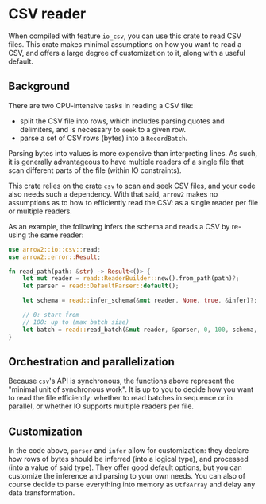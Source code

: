 # CSV reader

When compiled with feature `io_csv`, you can use this crate to read CSV files.
This crate makes minimal assumptions on how you want to read a CSV, and offers a large degree of customization to it, along with a useful default.

## Background

There are two CPU-intensive tasks in reading a CSV file:
* split the CSV file into rows, which includes parsing quotes and delimiters, and is necessary to `seek` to a given row.
* parse a set of CSV rows (bytes) into a `RecordBatch`.

Parsing bytes into values is more expensive than interpreting lines. As such, it is generally advantageous to have multiple readers of a single file that scan different parts of the file (within IO constraints).

This crate relies on [the crate `csv`](https://crates.io/crates/csv) to scan and seek CSV files, and your code also needs such a dependency. With that said, `arrow2` makes no assumptions as to how to efficiently read the CSV: as a single reader per file or multiple readers.

As an example, the following infers the schema and reads a CSV by re-using the same reader:

```rust
use arrow2::io::csv::read;
use arrow2::error::Result;

fn read_path(path: &str) -> Result<()> {
    let mut reader = read::ReaderBuilder::new().from_path(path)?;
    let parser = read::DefaultParser::default();

    let schema = read::infer_schema(&mut reader, None, true, &infer)?;

    // 0: start from
    // 100: up to (max batch size)
    let batch = read::read_batch(&mut reader, &parser, 0, 100, schema, None)?;
}
```

## Orchestration and parallelization

Because `csv`'s API is synchronous, the functions above represent the "minimal unit of synchronous work". It is up to you to decide how you want to read the file efficiently:
whether to read batches in sequence or in parallel, or whether IO supports multiple readers per file.

## Customization

In the code above, `parser` and `infer` allow for customization: they declare
how rows of bytes should be inferred (into a logical type), and processed (into a value of said type). They offer good default options, but you can customize the inference and parsing to your own needs. You can also of course decide to parse everything into memory as `Utf8Array` and delay
any data transformation.
